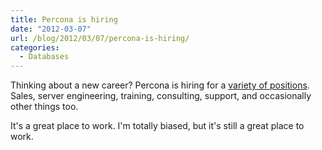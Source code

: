```yaml
---
title: Percona is hiring
date: "2012-03-07"
url: /blog/2012/03/07/percona-is-hiring/
categories:
  - Databases
---
```

Thinking about a new career? Percona is hiring for a [variety of positions](http://www.percona.com/about-us/careers/open-positions/). Sales, server engineering, training, consulting, support, and occasionally other things too.

It's a great place to work. I'm totally biased, but it's still a great place to work.



